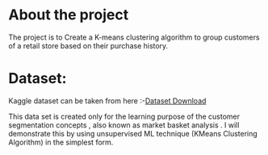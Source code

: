 # About the project
The project is to Create a K-means clustering algorithm to group customers of a retail store based on their purchase history.

# Dataset:

Kaggle dataset can be taken from here :-[Dataset Download]( https://www.kaggle.com/datasets/vjchoudhary7/customer-segmentation-tutorial-in-python)


This data set is created only for the learning purpose of the customer segmentation concepts , also known as market basket analysis . I will demonstrate this by using unsupervised ML technique (KMeans Clustering Algorithm) in the simplest form.
